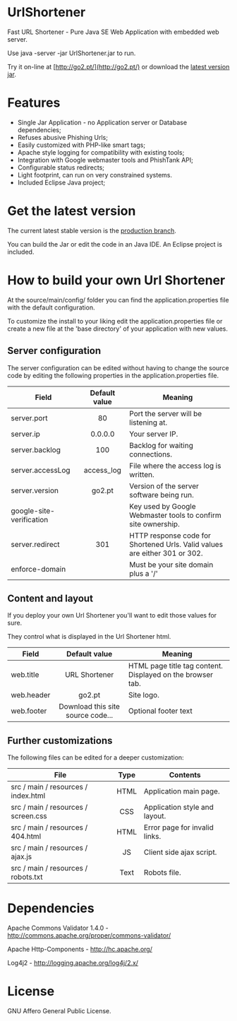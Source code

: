 UrlShortener
============

Fast URL Shortener - Pure Java SE Web Application with embedded web server.

Use java -server -jar UrlShortener.jar to run.

Try it on-line at [http://go2.pt/](http://go2.pt/) or download the [latest version jar](http://vilaca.eu/Download/UrlShortener.jar).


Features
========

- Single Jar Application - no Application server or Database dependencies;
- Refuses abusive Phishing Urls;
- Easily customized with PHP-like smart tags;
- Apache style logging for compatibility with existing tools;
- Integration with Google webmaster tools and PhishTank API;
- Configurable status redirects;
- Light footprint, can run on very constrained systems.
- Included Eclipse Java project;


Get the latest version
======================

The current latest stable version is the [production branch](https://github.com/vilaca/UrlShortener/tree/production).

You can build the Jar or edit the code in an Java IDE. An Eclipse project is included.


How to build your own Url Shortener
===================================

At the source/main/config/ folder you can find the application.properties file with the default configuration.

To customize the install to your liking edit the application.properties file or create a new file at the 'base directory' of your application with new values.


Server configuration
--------------------

The server configuration can be edited without having to change the source code by editing the following properties in the application.properties file.


| Field | Default value | Meaning |
|-------|:-------------:|---------|
| server.port | 80 | Port the server will be listening at. |
| server.ip | 0.0.0.0 | Your server IP. |
| server.backlog | 100 | Backlog for waiting connections. |
| server.accessLog | access_log | File where the access log is written. 
| server.version | go2.pt | Version of the server software being run. |
| google-site-verification | | Key used by Google Webmaster tools to confirm site ownership. |
| server.redirect | 301 | HTTP response code for Shortened Urls. Valid values are either 301 or 302. |
| enforce-domain | | Must be your site domain plus a '/' |


Content and layout
------------------

If you deploy your own Url Shortener you'll want to edit those values for sure.

They control what is displayed in the Url Shortener html.


| Field | Default value | Meaning |
|-------|:-------------:|---------|
| web.title | URL Shortener | HTML page title tag content. Displayed on the browser tab. |
| web.header | go2.pt | Site logo. |
| web.footer | Download this site source code... | Optional footer text |


Further customizations
----------------------

The following files can be edited for a deeper customization:

| File | Type | Contents |
|------|:----:|----------|
| src / main / resources / index.html | HTML | Application main page. |
| src / main / resources / screen.css | CSS | Application style and layout. |
| src / main / resources / 404.html | HTML | Error page for invalid links. |
| src / main / resources / ajax.js | JS | Client side ajax script. |
| src / main / resources / robots.txt | Text | Robots file. |


Dependencies
============

Apache Commons Validator 1.4.0 - http://commons.apache.org/proper/commons-validator/

Apache Http-Components - http://hc.apache.org/

Log4j2 - http://logging.apache.org/log4j/2.x/


License
=======

GNU Affero General Public License.

